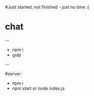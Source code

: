 #Just started, not finished - just no time :(

# chat

--

* npm i
* gulp

--

#server:
* npm i
* npm start or node index.js 
